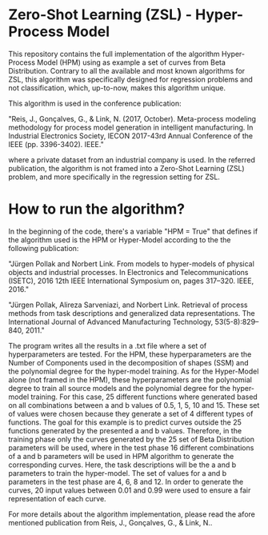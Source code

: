 # Zero-Shot Learning (ZSL) - Hyper-Process Model


This repository contains the full implementation of the algorithm Hyper-Process Model (HPM) using as example a set of curves from Beta Distribution. Contrary to all the available and most known algorithms for ZSL, this algorithm was specifically designed for regression problems and not classification, which, up-to-now, makes this algorithm unique. 

This algorithm is used in the conference publication: 

"Reis, J., Gonçalves, G., & Link, N. (2017, October). Meta-process modeling methodology for process model generation in intelligent manufacturing. In Industrial Electronics Society, IECON 2017-43rd Annual Conference of the IEEE (pp. 3396-3402). IEEE."

where a private dataset from an industrial company is used. In the referred publication, the algorithm is not framed into a Zero-Shot Learning (ZSL) problem, and more specifically in the regression setting for ZSL.

# How to run the algorithm?

In the beginning of the code, there's a variable "HPM = True" that defines if the algorithm used is the HPM or Hyper-Model according to the the following publication:

"Jürgen Pollak and Norbert Link. From models to hyper-models of physical objects and industrial processes. In Electronics and Telecommunications (ISETC), 2016 12th IEEE International Symposium on, pages 317–320. IEEE, 2016."

"Jürgen Pollak, Alireza Sarveniazi, and Norbert Link. Retrieval of process methods from task descriptions and generalized data representations. The International Journal of Advanced Manufacturing Technology, 53(5-8):829–840, 2011."

The program writes all the results in a .txt file where a set of hyperparameters are tested. For the HPM, these hyperparameters are the Number of Components used in the decomposition of shapes (SSM) and the polynomial degree for the hyper-model training. As for the Hyper-Model alone (not framed in the HPM), these hyperparameters are the polynomial degree to train all source models and the polynomial degree for the hyper-model training. For this case, 25 different functions where generated based on all combinations between a and b values of 0.5, 1, 5, 10 and 15. These set of values were chosen because they generate a set of 4 different types of functions. The goal for this example is to predict curves outside the 25 functions generated by the presented a and b values. Therefore, in the training phase only the curves generated by the 25 set of Beta Distribution parameters will be used, where in the test phase 16 different combinations of a and b parameters will be used in HPM algorithm to generate the corresponding curves. Here, the task descriptions will be the a and b parameters to train the hyper-model. The set of values for a and b parameters in the test phase are 4, 6, 8 and 12. In order to generate the curves, 20 input values between 0.01 and 0.99 were used to ensure a fair representation of each curve.



For more details about the algorithm implementation, please read the afore mentioned publication from Reis, J., Gonçalves, G., & Link, N..
